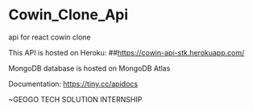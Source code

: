 # Cowin_Clone_Api
api for react cowin clone


This API is hosted on Heroku: ##https://cowin-api-stk.herokuapp.com/

MongoDB database is hosted on MongoDB Atlas

Documentation: https://tiny.cc/apidocs

~GEOGO TECH SOLUTION INTERNSHIP

